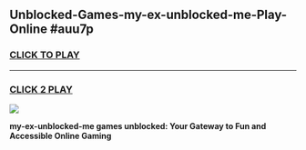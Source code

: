 
## Unblocked-Games-my-ex-unblocked-me-Play-Online #auu7p
<h3>
<a href="https://news.freeplayer.one?title=my-ex-unblocked-me&ref=3">CLICK TO PLAY</a></h3>
<hr>

<h3>
<a href="https://news.freeplayer.one?title=my-ex-unblocked-me&ref=3">CLICK 2 PLAY</a>
  
</h3>

<a href="https://news.freeplayer.one?title=my-ex-unblocked-me&ref=3"><img src="https://clearcache.store/games.png"></a>


**my-ex-unblocked-me games unblocked: Your Gateway to Fun and Accessible Online Gaming**
